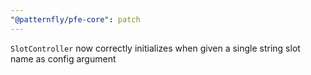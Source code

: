 ```yaml
---
"@patternfly/pfe-core": patch
---
```


`SlotController` now correctly initializes when given a single string slot name as config argument
